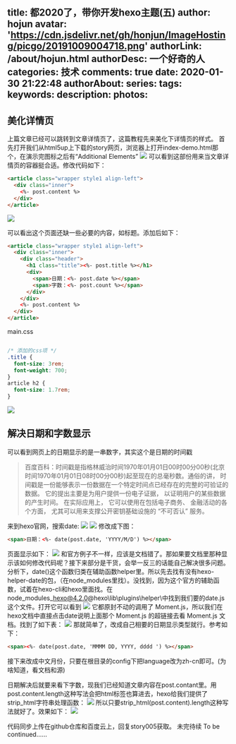 title: 都2020了，带你开发hexo主题(五)
author: hojun
avatar: 'https://cdn.jsdelivr.net/gh/honjun/ImageHosting/picgo/20191009004718.png'
authorLink: /about/hojun.html
authorDesc: 一个好奇的人
categories: 技术
comments: true
date: 2020-01-30 21:22:48
authorAbout:
series:
tags:
keywords:
description:
photos:
---
## 美化详情页

上篇文章已经可以跳转到文章详情页了，这篇教程先来美化下详情页的样式。
首先打开我们从html5up上下载的story网页，浏览器上打开index-demo.html那个，在演示完图标之后有“Additional Elements”
![](https://cdn.jsdelivr.net/gh/honjun/ImageHosting/picgo/20200201183740.png)
可以看到这部份用来当文章详情页的容器挺合适。修改代码如下：
```html
<article class="wrapper style1 align-left">
  <div class="inner">
    <%- post.content %>
  </div>
</article>
```
![](https://cdn.jsdelivr.net/gh/honjun/ImageHosting/picgo/20200201191527.png)

可以看出这个页面还缺一些必要的内容，如标题。添加后如下：
```html
<article class="wrapper style1 align-left">
  <div class="inner">
    <div class="header">
      <h1 class="title"><%- post.title %></h1>
      <div>
        <span>日期：<%- post.date %></span>
        <span>字数：<%- post.count %></span>
      </div>
    </div>
    <%- post.content %>
  </div>
</article>
```
main.css
```css

/* 添加的css项 */
.title {
  font-size: 3rem;
  font-weight: 700;
}
article h2 {
  font-size: 1.7rem;
}

```
![](https://cdn.jsdelivr.net/gh/honjun/ImageHosting/picgo/20200201194151.png)

## 解决日期和字数显示

可以看到网页上的日期显示的是一串数字，其实这个是日期的时间戳

> 百度百科：时间戳是指格林威治时间1970年01月01日00时00分00秒(北京时间1970年01月01日08时00分00秒)起至现在的总毫秒数。通俗的讲， 时间戳是一份能够表示一份数据在一个特定时间点已经存在的完整的可验证的数据。 它的提出主要是为用户提供一份电子证据， 以证明用户的某些数据的产生时间。 在实际应用上， 它可以使用在包括电子商务、 金融活动的各个方面， 尤其可以用来支撑公开密钥基础设施的 “不可否认” 服务。

来到hexo官网，搜索date:
![](https://cdn.jsdelivr.net/gh/honjun/ImageHosting/picgo/20200201194820.png)
![](https://cdn.jsdelivr.net/gh/honjun/ImageHosting/picgo/20200201194903.png)
修改成下图：
```html
<span>日期：<%- date(post.date, 'YYYY/M/D') %></span>
```
页面显示如下：
![](https://cdn.jsdelivr.net/gh/honjun/ImageHosting/picgo/20200201203435.png)
和官方例子不一样，应该是文档错了。那如果要文档里那种显示该如何修改代码呢？接下来部分是干货，会举一反三的话能自己解决很多问题。分析下，date()这个函数归类在辅助函数helper里。所以先去找有没有hexo-helper-date的包，（在node_modules里找）。没找到，因为这个官方的辅助函数，试着在hexo-cli和hexo里面找。在node_modules\_hexo@4.2.0@hexo\lib\plugins\helper\中找到我们要的date.js这个文件。打开它可以看到
![](https://cdn.jsdelivr.net/gh/honjun/ImageHosting/picgo/20200201204241.png)
它都原封不动的调用了 Moment.js，所以我们在hexo文档中直接点击date说明上面那个 Moment.js 的超链接去看 Moment.js 文档。找到了如下表：
![](https://cdn.jsdelivr.net/gh/honjun/ImageHosting/picgo/20200201204926.png)
那就简单了，改成自己相要的日期显示类型就行。参考如下：
```html
<span><%- date(post.date, 'MMMM DD, YYYY, dddd ') %></span>
```
接下来改成中文月份，只要在根目录的config下把language改为zh-cn即可。(为啥知道，看文档和源)

日期解决后就要来看下字数，现我们已经知道文章内容在post.contant里。用post.content.length这种写法会把html标签也算进去，hexo给我们提供了strip_html字符串处理函数：
![](https://cdn.jsdelivr.net/gh/honjun/ImageHosting/picgo/20200201211331.png)
所以只要strip_html(post.content).length这种写法就好了。效果如下：
![](https://cdn.jsdelivr.net/gh/honjun/ImageHosting/picgo/20200201214815.png)


代码同步上传在github仓库和百度云上，回复story005获取。
未完待续 To be continued......